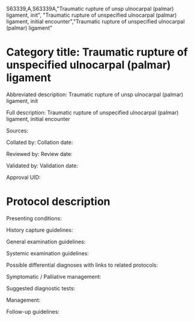 S63339,A,S63339A,"Traumatic rupture of unsp ulnocarpal (palmar) ligament, init", "Traumatic rupture of unspecified ulnocarpal (palmar) ligament, initial encounter","Traumatic rupture of unspecified ulnocarpal (palmar) ligament"
# Category title: Traumatic rupture of unspecified ulnocarpal (palmar) ligament

Abbreviated description: Traumatic rupture of unsp ulnocarpal (palmar) ligament, init

Full description: Traumatic rupture of unspecified ulnocarpal (palmar) ligament, initial encounter

Sources:

Collated by:
Collation date:

Reviewed by:
Review date:

Validated by:
Validation date:

Approval UID:

# Protocol description

Presenting conditions:

History capture guidelines:

General examination guidelines:

Systemic examination guidelines:

Possible differential diagnoses with links to related protocols:

Symptomatic / Palliative management:

Suggested diagnostic tests:

Management:

Follow-up guidelines:
